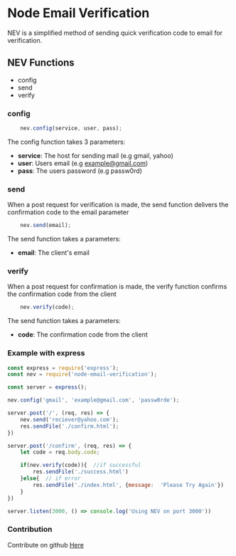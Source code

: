 # Node Email Verification

NEV is a simplified method of sending quick verification code to email for verification.

## NEV Functions

+ config  
+ send  
+ verify

### config  

```js
    nev.config(service, user, pass);
```  

The config function takes 3 parameters:

+ **service**: The host for sending mail (e.g  gmail, yahoo)
+ **user**:  Users email (e.g example@gmail.com)
+ **pass**: The users  password (e.g passw0rd)  

### send

When  a  post request for verification is made, the send function   delivers the confirmation code to the  email parameter  

```js
    nev.send(email);
```  

The send function takes a parameters:

+ **email**: The client's email  

### verify

When  a  post request for confirmation is made, the verify function confirms the confirmation code from the client  

```js
    nev.verify(code);
```  

The send function takes a parameters:

+ **code**: The confirmation code from the client

### Example with express

```js
const express = require('express');
const nev = require('node-email-verification');

const server = express();

nev.config('gmail', 'example@gmail.com', 'passw0rde');

server.post('/', (req, res) => {
    nev.send('reciever@yahoo.com'); 
    res.sendFile('./confirm.html');
})

server.post('/confirm', (req, res) => {
    let code = req.body.code;

    if(nev.verify(code)){  //if successful
        res.sendFile('./success.html')
    }else{  // if error
        res.sendFile('./index.html', {message:  'Please Try Again'})
    }
})

server.listen(3000, () => console.log('Using NEV on port 3000'))
```

### Contribution  

Contribute on github [Here](https://github.com/Qudusayo/node-email-verification)